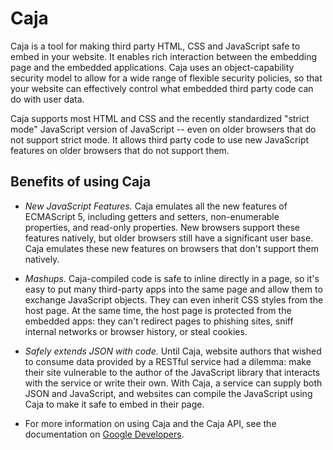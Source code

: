 # Caja

Caja is a tool for making third party HTML, CSS and JavaScript safe to embed in your website. It enables rich interaction between the embedding page and the embedded applications. Caja uses an object-capability security model to allow for a wide range of flexible security policies, so that your website can effectively control what embedded third party code can do with user data.

Caja supports most HTML and CSS and the recently standardized "strict mode" JavaScript version of JavaScript -- even on older browsers that do not support strict mode. It allows third party code to use new JavaScript features on older browsers that do not support them.

## Benefits of using Caja

* *New JavaScript Features.* Caja emulates all the new features of ECMAScript 5, including getters and setters, non-enumerable properties, and read-only properties. New browsers support these features natively, but older browsers still have a significant user base. Caja emulates these new features on browsers that don't support them natively.
* *Mashups.* Caja-compiled code is safe to inline directly in a page, so it's easy to put many third-party apps into the same page and allow them to exchange JavaScript objects. They can even inherit CSS styles from the host page. At the same time, the host page is protected from the embedded apps: they can't redirect pages to phishing sites, sniff internal networks or browser history, or steal cookies.
* *Safely extends JSON with code.* Until Caja, website authors that wished to consume data provided by a RESTful service had a dilemma: make their site vulnerable to the author of the JavaScript library that interacts with the service or write their own. With Caja, a service can supply both JSON and JavaScript, and websites can compile the JavaScript using Caja to make it safe to embed in their page.

* For more information on using Caja and the Caja API, see the documentation on [Google Developers](https://developers.google.com/caja/).
